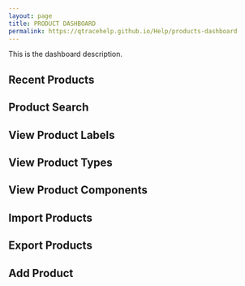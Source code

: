 ```yaml
---
layout: page
title: PRODUCT DASHBOARD
permalink: https://qtracehelp.github.io/Help/products-dashboard
---
```


This is the dashboard description.

## Recent Products

## Product Search

## View Product Labels

## View Product Types

## View Product Components

## Import Products

## Export Products

## Add Product


